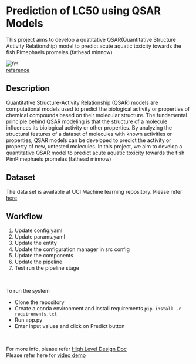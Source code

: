 # Prediction of LC50 using QSAR Models
This project aims to develop a quatitative QSAR(Quantitative Structure Activity Relationship) model to predict acute aquatic toxicity towards the fish Pimephaels promelas (fathead minnow)
<br>

![fm](https://github.com/rizal-muhammed/QSAR-fish-toxicity/assets/37320039/4f018537-576a-4a67-b866-4842180252f0)<br>
[reference](https://www.sciencedirect.com/science/article/abs/pii/S0048969721078268)<br>

## Description
Quantitative Structure-Activity Relationship (QSAR) models are computational models used to predict the biological activity or properties of chemical compounds based on their molecular structure. The fundamental principle behind QSAR modeling is that the structure of a molecule influences its biological activity or other properties. By analyzing the structural features of a dataset of molecules with known activities or properties, QSAR models can be developed to predict the activity or property of new, untested molecules. In this project, we aim to develop a quantitative QSAR model to predict acute aquatic toxicity towards the fish PimPimephaels promelas (fathead minnow)
<br>

## Dataset
The data set is available at UCI Machine learning repository. Please refer [here](https://archive.ics.uci.edu/dataset/504/qsar+fish+toxicity)
<br>

## Workflow
1. Update config.yaml
2. Update params.yaml
3. Update the entity
4. Update the configuration manager in src config
5. Update the components
6. Update the pipeline
7. Test run the pipeline stage
<br>

To run the system<br>
- Clone the repository
- Create a conda environment and install requirements `pip install -r requirements.txt`
- Run app.py
- Enter input values and click on Predict button
<br>

For more info, please refer [High Level Design Doc](https://github.com/rizal-muhammed/QSAR-fish-toxicity/tree/main/Docs/HLD)<br>
Please refer here for [video demo](https://youtu.be/BoixTe4725Q)<br>
